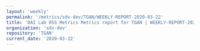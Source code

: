 ```yaml
---
layout: 'weekly'
permalink: '/metrics/sdv-dev/TGAN/WEEKLY-REPORT-2020-03-22'
title: 'DAI Lab OSS Metrics Metrics report for TGAN | WEEKLY-REPORT-2020-03-22'
organization: 'sdv-dev'
repository: 'TGAN'
current_date: '2020-03-22'
---
```

